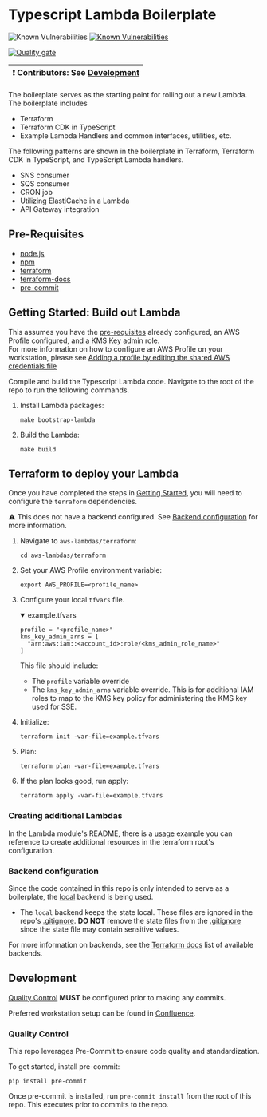 # Typescript Lambda Boilerplate

![Known Vulnerabilities](https://snyk.io/test/github/sourcefuse/typescript-lambda-boilerplate/badge.svg?targetFile=aws-lambdas/iac/cdk/package.json)        [![Known Vulnerabilities](https://github.com/sourcefuse/typescript-lambda-boilerplate/actions/workflows/snyk.yaml/badge.svg)](https://github.com/sourcefuse/typescript-lambda-boilerplate/actions/workflows/snyk.yaml)

[![Quality gate](https://sonarcloud.io/api/project_badges/quality_gate?project=sourcefuse_typescript-lambda-boilerplate&token=e3f829a84ea5000631ca5239aa6fa1c8853e539f)](https://sonarcloud.io/summary/new_code?id=sourcefuse_typescript-lambda-boilerplate)

| :exclamation: **Contributors:** See [Development](#dev) |
| ------------------------------------------------------- |

The boilerplate serves as the starting point for rolling out a new Lambda. The boilerplate includes 

* Terraform
* Terraform CDK in TypeScript 
* Example Lambda Handlers and common interfaces, utilities, etc.

The following patterns are shown in the boilerplate in Terraform, Terraform CDK in TypeScript, and TypeScript Lambda handlers.

* SNS consumer
* SQS consumer
* CRON job
* Utilizing ElastiCache in a Lambda
* API Gateway integration

## <a id="prereqs"></a> Pre-Requisites

- [node.js](https://nodejs.dev/download/)
- [npm](https://docs.npmjs.com/cli/v6/commands/npm-install)
- [terraform](https://learn.hashicorp.com/terraform/getting-started/install#installing-terraform)
- [terraform-docs](https://github.com/segmentio/terraform-docs)
- [pre-commit](https://pre-commit.com/#install)

## <a id="getting_started"></a> Getting Started: Build out Lambda

This assumes you have the [pre-requisites](#prereqs) already configured, an AWS Profile configured, and a KMS Key admin role.  
For more information on how to configure an AWS Profile on your workstation, please see [Adding a profile by editing the shared AWS credentials file
](https://docs.aws.amazon.com/toolkit-for-visual-studio/latest/user-guide/keys-profiles-credentials.html#adding-a-profile-to-the-aws-credentials-profile-file)

Compile and build the Typescript Lambda code. Navigate to the root of the repo to run the following commands.

1. Install Lambda packages:
   ```shell
   make bootstrap-lambda
   ```
2. Build the Lambda:
   ```shell
   make build
   ```

## Terraform to deploy your Lambda

Once you have completed the steps in [Getting Started](#getting_started), you will need to configure
the `terraform` dependencies.

:warning: This does not have a backend configured. See [Backend configuration](#backend_config) for more information.

1. Navigate to `aws-lambdas/terraform`:
   ```shell
   cd aws-lambdas/terraform
   ```
2. Set your AWS Profile environment variable:
   ```shell
   export AWS_PROFILE=<profile_name>
   ```
3. Configure your local `tfvars` file.
   <details open="true">
   <summary>example.tfvars</summary>

   ```shell
   profile = "<profile_name>"
   kms_key_admin_arns = [
     "arn:aws:iam::<account_id>:role/<kms_admin_role_name>"
   ]
   ```

   </details>

   This file should include:

   - The `profile` variable override
   - The `kms_key_admin_arns` variable override. This is for additional IAM roles to map to the KMS key policy for administering the KMS key used for SSE.

4. Initialize:
   ```shell
   terraform init -var-file=example.tfvars
   ```
5. Plan:
   ```shell
   terraform plan -var-file=example.tfvars
   ```
6. If the plan looks good, run apply:
   ```shell
   terraform apply -var-file=example.tfvars
   ```

### Creating additional Lambdas

In the Lambda module's README, there is a [usage](aws-lambdas/iac/terraform/lambda/README.md#usage) example you can reference to create additional resources in the
terraform root's configuration.

### <a id="backend_config"></a> Backend configuration

Since the code contained in this repo is only intended to serve as a boilerplate, the [local](https://www.terraform.io/language/settings/backends/local) backend is being used.

- The `local` backend keeps the state local. These files are ignored in the repo's [.gitignore](.gitignore). **DO NOT**
  remove the state files from the [.gitignore](.gitignore) since the state file may contain sensitive values.

For more information on backends, see the [Terraform docs](https://www.terraform.io/language/settings/backends/configuration) list of available backends.

## <a id="dev"></a> Development

[Quality Control](#qc) **MUST** be configured prior to making any commits.

Preferred workstation setup can be found in [Confluence](https://sourcefuse.atlassian.net/wiki/spaces/SOURCEFUSE/pages/3311075411/Dev+Machine+Setup).

### <a id="qc"></a> Quality Control

This repo leverages Pre-Commit to ensure code quality and standardization.

To get started, install pre-commit:

```shell
pip install pre-commit
```

Once pre-commit is installed, run `pre-commit install` from the root of this repo. This executes
prior to commits to the repo.
